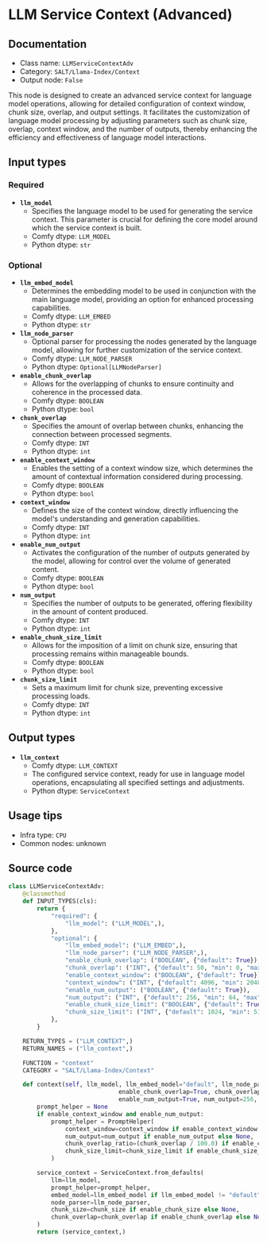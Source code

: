 # LLM Service Context (Advanced)
## Documentation
- Class name: `LLMServiceContextAdv`
- Category: `SALT/Llama-Index/Context`
- Output node: `False`

This node is designed to create an advanced service context for language model operations, allowing for detailed configuration of context window, chunk size, overlap, and output settings. It facilitates the customization of language model processing by adjusting parameters such as chunk size, overlap, context window, and the number of outputs, thereby enhancing the efficiency and effectiveness of language model interactions.
## Input types
### Required
- **`llm_model`**
    - Specifies the language model to be used for generating the service context. This parameter is crucial for defining the core model around which the service context is built.
    - Comfy dtype: `LLM_MODEL`
    - Python dtype: `str`
### Optional
- **`llm_embed_model`**
    - Determines the embedding model to be used in conjunction with the main language model, providing an option for enhanced processing capabilities.
    - Comfy dtype: `LLM_EMBED`
    - Python dtype: `str`
- **`llm_node_parser`**
    - Optional parser for processing the nodes generated by the language model, allowing for further customization of the service context.
    - Comfy dtype: `LLM_NODE_PARSER`
    - Python dtype: `Optional[LLMNodeParser]`
- **`enable_chunk_overlap`**
    - Allows for the overlapping of chunks to ensure continuity and coherence in the processed data.
    - Comfy dtype: `BOOLEAN`
    - Python dtype: `bool`
- **`chunk_overlap`**
    - Specifies the amount of overlap between chunks, enhancing the connection between processed segments.
    - Comfy dtype: `INT`
    - Python dtype: `int`
- **`enable_context_window`**
    - Enables the setting of a context window size, which determines the amount of contextual information considered during processing.
    - Comfy dtype: `BOOLEAN`
    - Python dtype: `bool`
- **`context_window`**
    - Defines the size of the context window, directly influencing the model's understanding and generation capabilities.
    - Comfy dtype: `INT`
    - Python dtype: `int`
- **`enable_num_output`**
    - Activates the configuration of the number of outputs generated by the model, allowing for control over the volume of generated content.
    - Comfy dtype: `BOOLEAN`
    - Python dtype: `bool`
- **`num_output`**
    - Specifies the number of outputs to be generated, offering flexibility in the amount of content produced.
    - Comfy dtype: `INT`
    - Python dtype: `int`
- **`enable_chunk_size_limit`**
    - Allows for the imposition of a limit on chunk size, ensuring that processing remains within manageable bounds.
    - Comfy dtype: `BOOLEAN`
    - Python dtype: `bool`
- **`chunk_size_limit`**
    - Sets a maximum limit for chunk size, preventing excessive processing loads.
    - Comfy dtype: `INT`
    - Python dtype: `int`
## Output types
- **`llm_context`**
    - Comfy dtype: `LLM_CONTEXT`
    - The configured service context, ready for use in language model operations, encapsulating all specified settings and adjustments.
    - Python dtype: `ServiceContext`
## Usage tips
- Infra type: `CPU`
- Common nodes: unknown


## Source code
```python
class LLMServiceContextAdv:
    @classmethod
    def INPUT_TYPES(cls):
        return {
            "required": {
                "llm_model": ("LLM_MODEL",),
            },
            "optional": {
                "llm_embed_model": ("LLM_EMBED",),
                "llm_node_parser": ("LLM_NODE_PARSER",),
                "enable_chunk_overlap": ("BOOLEAN", {"default": True}),
                "chunk_overlap": ("INT", {"default": 50, "min": 0, "max": 100}),
                "enable_context_window": ("BOOLEAN", {"default": True}),
                "context_window": ("INT", {"default": 4096, "min": 2048, "max": 8192}),
                "enable_num_output": ("BOOLEAN", {"default": True}),
                "num_output": ("INT", {"default": 256, "min": 64, "max": 1024}),
                "enable_chunk_size_limit": ("BOOLEAN", {"default": True}),
                "chunk_size_limit": ("INT", {"default": 1024, "min": 512, "max": 2048}),
            },
        }

    RETURN_TYPES = ("LLM_CONTEXT",)
    RETURN_NAMES = ("llm_context",)

    FUNCTION = "context"
    CATEGORY = "SALT/Llama-Index/Context"

    def context(self, llm_model, llm_embed_model="default", llm_node_parser=None, enable_chunk_size=True, chunk_size=1024, 
                               enable_chunk_overlap=True, chunk_overlap=50, enable_context_window=True, context_window=4096, 
                               enable_num_output=True, num_output=256, enable_chunk_size_limit=True, chunk_size_limit=1024):
        prompt_helper = None
        if enable_context_window and enable_num_output:
            prompt_helper = PromptHelper(
                context_window=context_window if enable_context_window else None,
                num_output=num_output if enable_num_output else None,
                chunk_overlap_ratio=(chunk_overlap / 100.0) if enable_chunk_overlap else None,
                chunk_size_limit=chunk_size_limit if enable_chunk_size_limit else None,
            )

        service_context = ServiceContext.from_defaults(
            llm=llm_model,
            prompt_helper=prompt_helper,
            embed_model=llm_embed_model if llm_embed_model != "default" else None,
            node_parser=llm_node_parser,
            chunk_size=chunk_size if enable_chunk_size else None,
            chunk_overlap=chunk_overlap if enable_chunk_overlap else None,
        )
        return (service_context,)

```
